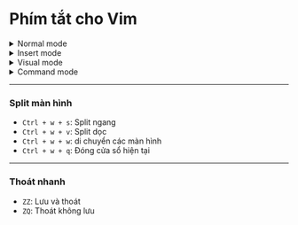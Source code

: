 # Phím tắt cho Vim

<details> 
  <summary>Normal mode</summary>

  Là để di chuyển con trỏ chuột:
  ### Di chuyển
  - `h`: ←
  - `j`: ↓
  - `k`: ↑
  - `l`: →
  - `f + từ khóa`: đến ký tự đang có trên dòng đó
  ---
  - `a`: insert mode với con trỏ chuột bên phải 
  - `i`: insert mode với con trỏ chuột bên trái 
  - `A`: insert mode với con trỏ chuột cuối dòng 
  --- 
  ### Nhảy trỏ đến 
  - `w`: nhảy đến đầu từ tiếp theo
  - `e`: nhảy đến cuối từ hiện tại/ tiếp theo
  - `^`: nhảy đến ký tự đầu tiên của dòng
  - `$`: nhảy đến cuối dòng 
  - `G`: nhảy đến cuối file
  --- 
  ### Nhảy trỏ về
  - `b`: nhảy về đầu từ trước 
  - `gg`: nhảy về đầu file 
  - `0`: nhảy về đầu dòng
  ---
  ### Xóa 
  - `x`: xóa ký tự dưới con trỏ 
  - `dd`: xóa cả dòng 
  - `dw`: xóa từ hiện tại  
  - `d$`: xóa từ vị trí hiện tại đến cuối dòng  
  ---
  ### Sao chép và Hoàn tác
  - `u`: hoàn tác 
  - `Ctrl + r`: làm lại thao tác vừa hoàn tác
  - `yy`: sao chép dòng hiện tại
  - `p`: dán sau con trỏ 
  - `P`: dán trước con trỏ
  ---
  ### Tìm kiếm 
  - `/từ khóa`: Tìm kiếm từ khóa xuống dưới (tức là tìm ở dưới con trỏ trước)
  - `?từ khóa`: Tìm kiếm từ khóa lên trên (tức là tìm ở trên con trỏ trước)
  - `n`: nhảy đến kết quả tiếp theo
  - `N`: nhảy đến kết quả trước
</details>

<details> 
  <summary>Insert mode</summary>

  Để chèn nội dung (trước khi bấm thì đang ở Normal mode)
  - `i`: vào insert mode con trỏ chuột bên trái 
  - `a`: vào insert mode con trỏ chuột bên phải 
  - `I`: vào insert mode con trỏ chuột đầu dòng 
  - `A`: vào insert mode con trỏ chuột cuối dòng
  - `o`: vào insert mode và chèn dòng bên dưới 
  - `O`: vào insert mode và chèn dòng lên trên 
  - `Esc` hoặc `Ctrl + c`: về Normal mode 
</details>

<details> 
  <summary>Visual mode</summary>
  
  Để như bôi đen 
  - `v`: vào `visual` mode 
  - `V`: chọn cả dòng
  - `Ctrl + v`: chọn cả khối (và nó là multi-cursor) 
  ---
  ### Chỉnh sửa sau khi chọn
  - `d`: xóa đoạn đã chọn
  - `y`: sao chép đoạn đã chọn
  - `p`: dán đè đoạn đã chọn
</details>

<details> 
  <summary>Command mode</summary>
  
  Dùng để dùng lệnh
  - `:w`: lưu file 
  - `:q`: thoát (lưu rồi mới thoát được)
  - `:wq`: lưu và thoát 
  - `:q!`: thoát không lưu
  - `:e` + tên file: mở file khác
  - `:vsp` + tên file: mở file bên split dọc
  - `:sp` + tên file: mở file bên split ngang
</details>

--- 
### Split màn hình 

- `Ctrl + w + s`: Split ngang
- `Ctrl + w + v`: Split dọc
- `Ctrl + w + w`: di chuyển các màn hình 
- `Ctrl + w + q`: Đóng cửa sổ hiện tại   

--- 
### Thoát nhanh 

- `ZZ`: Lưu và thoát 
- `ZQ`: Thoát không lưu
